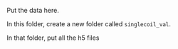 Put the data here.

In this folder, create a new folder called ``singlecoil_val``.

In that folder, put all the h5 files

